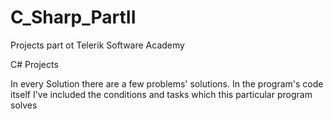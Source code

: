 C_Sharp_PartII
==============

Projects part ot Telerik Software Academy

C# Projects

In every Solution there are a few problems' solutions. In the program's code itself I've 
included the conditions and tasks which this particular program solves
